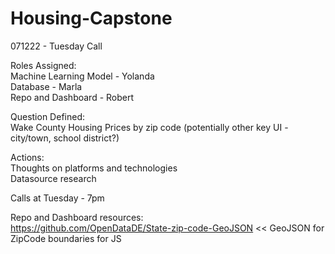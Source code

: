 # Housing-Capstone

071222 - Tuesday Call<br>

Roles Assigned: <br>
Machine Learning Model - Yolanda <br>
Database - Marla <br>
Repo and Dashboard - Robert <br>

Question Defined: <br>
Wake County Housing Prices by zip code (potentially other key UI - city/town, school district?)<br>

Actions:<br>
Thoughts on platforms and technologies<br>
Datasource research <br>

Calls at Tuesday - 7pm

Repo and Dashboard resources:<br>
https://github.com/OpenDataDE/State-zip-code-GeoJSON << GeoJSON for ZipCode boundaries for JS
